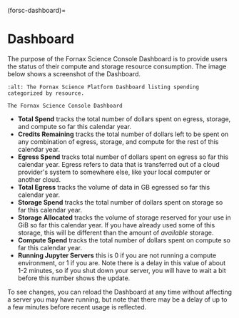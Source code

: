 (forsc-dashboard)=
# Dashboard

The purpose of the Fornax Science Console Dashboard is to provide users the status of their compute and storage resource consumption.
The image below shows a screenshot of the Dashboard.

```{figure} ../_static/forsc_dashboard.png
:alt: The Fornax Science Platform Dashboard listing spending categorized by resource.

The Fornax Science Console Dashboard
```

-   **Total Spend** tracks the total number of dollars spent on egress, storage, and compute so far this calendar year.
-   **Credits Remaining** tracks the total number of dollars left to be spent on any combination of egress, storage, and compute for the rest of this calendar year.
-   **Egress Spend** tracks total number of dollars spent on egress so far this calendar year.
    Egress refers to data that is transferred out of a cloud provider's system to somewhere else, like your local computer or another cloud.
-   **Total Egress** tracks the volume of data in GB egressed so far this calendar year.
-   **Storage Spend** tracks the total number of dollars spent on storage so far this calendar year.
-   **Storage Allocated** tracks the volume of storage reserved for your use in GiB so far this calendar year.
    If you have already used some of this storage, this will be different than the amount of *available* storage.
-   **Compute Spend** tracks the total number of dollars spent on compute so far this calendar year.
-   **Running Jupyter Servers** this is 0 if you are not running a compute environment, or 1 if you are.
    Note there is a delay in this value of about 1-2 minutes, so if you shut down your server, you will have to wait a bit before this number shows the update.

To see changes, you can reload the Dashboard at any time without affecting a server you may have running, but note that there may be a delay of up to a few minutes before recent usage is reflected.
